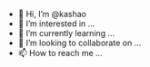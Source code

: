 - 👋 Hi, I’m @kashao
- 👀 I’m interested in ...
- 🌱 I’m currently learning ...
- 💞️ I’m looking to collaborate on ...
- 📫 How to reach me ...

<!---
kashao/kashao is a ✨ special ✨ repository because its `README.md` (this file) appears on your GitHub profile.
You can click the Preview link to take a look at your changes.
--->
